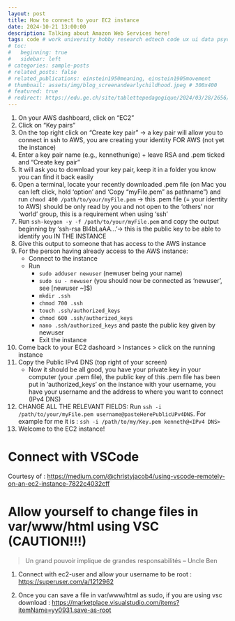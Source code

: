 ```yaml
---
layout: post
title: How to connect to your EC2 instance
date: 2024-10-21 13:00:00
description: Talking about Amazon Web Services here!
tags: code # work university hobby research edtech code ux ui data psychology videogames misc book
# toc:
#   beginning: true
#   sidebar: left
# categories: sample-posts
# related_posts: false
# related_publications: einstein1950meaning, einstein1905movement
# thumbnail: assets/img/blog_screenandearlychildhood.jpeg # 300x400
# featured: true
# redirect: https://edu.ge.ch/site/tablettepedagogique/2024/03/28/2656/
---
```


1.	On your AWS dashboard, click on “EC2”
2.	Click on “Key pairs”
3.	On the top right click on “Create key pair” -> a key pair will allow you to connect in ssh to AWS, you are creating your identity FOR AWS (not yet the instance)
4.	Enter a key pair name (e.g., kennethunige) + leave RSA and .pem ticked and “Create key pair”
5.	It will ask you to download your key pair, keep it in a folder you know you can find it back easily
6.	Open a terminal, locate your recently downloaded .pem file (on Mac you can left click, hold ‘option’ and ‘Copy “myFile.pem” as pathname”) and run `chmod 400 /path/to/your/myFile.pem` -> this .pem file (= your identity to AWS) should be only read by you and not open to the ‘others’ nor ‘world’ group, this is a requirement when using ‘ssh’
7.	Run `ssh-keygen -y -f /path/to/your/myFile.pem` and copy the output beginning by ‘ssh-rsa Bl4bLaAA…’-> this is the public key to be able to identify you IN THE INSTANCE
8.	Give this output to someone that has access to the AWS instance
9.	For the person having already access to the AWS instance:
    - Connect to the instance
    - Run 
        - `sudo adduser newuser` (newuser being your name)
        - `sudo su - newuser` (you should now be connected as ‘newuser’, see [newuser ~]$)
        - `mkdir .ssh`
        - `chmod 700 .ssh`
        - `touch .ssh/authorized_keys`
        - `chmod 600 .ssh/authorized_keys`
        - `nano .ssh/authorized_keys` and paste the public key given by newuser
        - Exit the instance
10.	Come back to your EC2 dashoard > Instances > click on the running instance
11.	Copy the Public IPv4 DNS (top right of your screen)
    - Now it should be all good, you have your private key in your computer (your .pem file), the public key of this .pem file has been put in ‘authorized_keys’ on the instance with your username, you have your username and the address to where you want to connect (IPv4 DNS)
12.	CHANGE ALL THE RELEVANT FIELDS: Run `ssh -i /path/to/your/myFile.pem username@pasteHerePublicUPv4DNS`. For example for me it is : `ssh -i /path/to/my/Key.pem kenneth@<IPv4 DNS>`
13.	Welcome to the EC2 instance!

# Connect with VSCode

Courtesy of : https://medium.com/@christyjacob4/using-vscode-remotely-on-an-ec2-instance-7822c4032cff

# Allow yourself to change files in var/www/html using VSC (CAUTION!!!)

> Un grand pouvoir implique de grandes responsabilités – Uncle Ben

1.	Connect with ec2-user and allow your username to be root : https://superuser.com/a/1212962 

2.	Once you can save a file in var/www/html as sudo, if you are using vsc download : https://marketplace.visualstudio.com/items?itemName=yy0931.save-as-root 